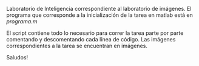 Laboratorio de Inteligencia correspondiente al laboratorio de imágenes.
El programa que corresponde a la inicialización de la tarea en matlab está en _programa.m_

El script contiene todo lo necesario para correr la tarea parte por parte comentando y descomentando cada línea de código.
Las imágenes correspondientes a la tarea se encuentran en imágenes.

Saludos!
